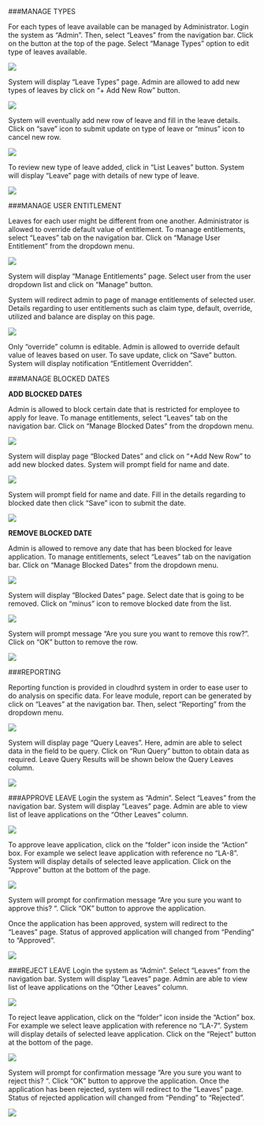 ###MANAGE TYPES

For each types of leave available can be managed by Administrator.
Login the system as “Admin”. Then, select “Leaves” from the navigation bar.  Click on the button at the top of the page. Select “Manage Types” option to edit type of leaves available.

![](images/cloudhrd/admin_leave/al1.png)

System will display “Leave Types” page. Admin are allowed to add new types of leaves by click on “+ Add New Row” button.

![](images/cloudhrd/admin_leave/al2.png)

System will eventually add new row of leave and fill in the leave details. Click on “save” icon to submit update on type of leave or “minus” icon to cancel new row.

![](images/cloudhrd/admin_leave/al3.png)

To review new type of leave added, click in “List Leaves” button. System will display “Leave” page with details of new type of leave.

![](images/cloudhrd/admin_leave/al4.png)

###MANAGE USER ENTITLEMENT

Leaves for each user might be different from one another. Administrator is allowed to override default value of entitlement.
To manage entitlements, select “Leaves” tab on the navigation bar. Click on “Manage User Entitlement” from the dropdown menu.

 ![](images/cloudhrd/admin_leave/al5.png)

System will display “Manage Entitlements” page. Select user from the user dropdown list and click on “Manage” button.

[](images/cloudhrd/admin_leave/al6.png)

System will redirect admin to page of manage entitlements of selected user. Details regarding to user entitlements such as claim type, default, override, utilized and balance are display on this page.

![](images/cloudhrd/admin_leave/al7.png)

Only “override” column is editable. Admin is allowed to override default value of leaves based on user. To save update, click on “Save” button. System will display notification “Entitlement Overridden”.

###MANAGE BLOCKED DATES

**ADD BLOCKED DATES**

Admin is allowed to block certain date that is restricted for employee to apply for leave. 
To manage entitlements, select “Leaves” tab on the navigation bar. Click on “Manage Blocked Dates” from the dropdown menu.

![](images/cloudhrd/admin_leave/al8.png)

System will display page “Blocked Dates” and click on “+Add New Row” to add new blocked dates. System will prompt field for name and date.

![](images/cloudhrd/admin_leave/al9.png)

System will prompt field for name and date. Fill in the details regarding to blocked date then click “Save” icon to submit the date.

![](images/cloudhrd/admin_leave/al10.png)

**REMOVE BLOCKED DATE**

Admin is allowed to remove any date that has been blocked for leave application. 
To manage entitlements, select “Leaves” tab on the navigation bar. Click on “Manage Blocked Dates” from the dropdown menu.

![](images/cloudhrd/admin_leave/al11.png)

System will display “Blocked Dates” page. Select date that is going to be removed. Click on “minus” icon to remove blocked date from the list.

![](images/cloudhrd/admin_leave/al12.png)

System will prompt message “Are you sure you want to remove this row?”. Click on “OK” button to remove the row. 

![](images/cloudhrd/admin_leave/al13.png)

###REPORTING

Reporting function is provided in cloudhrd system in order to ease user to do analysis on specific data. 
For leave module, report can be generated by click on “Leaves” at the navigation bar.
 Then, select “Reporting” from the dropdown menu.

![](images/cloudhrd/admin_leave/al14.png)

System will display page “Query Leaves”. Here, admin are able to select data in the field to be query.
Click on “Run Query” button to obtain data as required. 
Leave Query Results will be shown below the Query Leaves column.

![](images/cloudhrd/admin_leave/al15.png)



###APPROVE LEAVE
Login the system as “Admin”.
Select “Leaves” from the navigation bar. System will display “Leaves” page. 
Admin are able to view list of leave applications on the “Other Leaves” column.

![](images/cloudhrd/admin_leave/al16.png)

To approve leave application, click on the “folder” icon inside the “Action” box. 
For example we select leave application with reference no “LA-8”.
System will display details of selected leave application. Click on the “Approve” button at the bottom of the page.

![](images/cloudhrd/admin_leave/al17.png)

System will prompt for confirmation message “Are you sure you want to approve this? “. Click “OK” button to approve the application.

Once the application has been approved, system will redirect to the “Leaves” page. Status of approved application will changed from “Pending” to “Approved”.

![](images/cloudhrd/admin_leave/al18.png)

###REJECT LEAVE
Login the system as “Admin”.
Select “Leaves” from the navigation bar. System will display “Leaves” page. 
Admin are able to view list of leave applications on the “Other Leaves” column.

![](images/cloudhrd/admin_leave/al19.png)

To reject leave application, click on the “folder” icon inside the “Action” box. 
For example we select leave application with reference no “LA-7”.
System will display details of selected leave application. Click on the “Reject” button at the bottom of the page.

![](images/cloudhrd/admin_leave/al20.png)

System will prompt for confirmation message “Are you sure you want to reject this? “. Click “OK” button to approve the application.
Once the application has been rejected, system will redirect to the “Leaves” page. Status of rejected application will changed from “Pending” to “Rejected”.

![](images/cloudhrd/admin_leave/al21.png)


